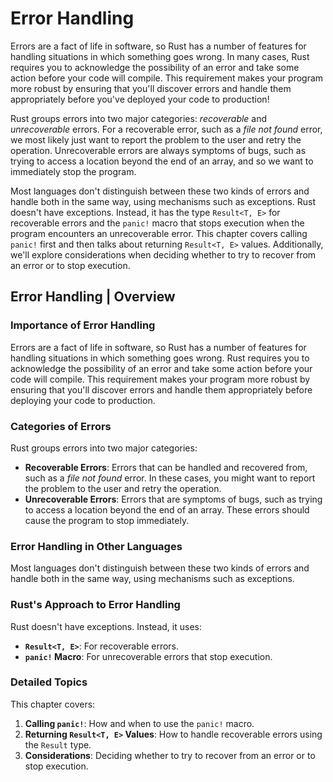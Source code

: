 # Error Handling

Errors are a fact of life in software, so Rust has a number of features for handling situations in which something goes wrong. In many cases, Rust requires you to acknowledge the possibility of an error and take some action before your code will compile. This requirement makes your program more robust by ensuring that you'll discover errors and handle them appropriately before you've deployed your code to production!

Rust groups errors into two major categories: *recoverable* and *unrecoverable* errors. For a recoverable error, such as a *file not found* error, we most likely just want to report the problem to the user and retry the operation. Unrecoverable errors are always symptoms of bugs, such as trying to access a location beyond the end of an array, and so we want to immediately stop the program.

Most languages don't distinguish between these two kinds of errors and handle both in the same way, using mechanisms such as exceptions. Rust doesn't have exceptions. Instead, it has the type `Result<T, E>` for recoverable errors and the `panic!` macro that stops execution when the program encounters an unrecoverable error. This chapter covers calling `panic!` first and then talks about returning `Result<T, E>` values. Additionally, we'll explore considerations when deciding whether to try to recover from an error or to stop execution.

## Error Handling | Overview

### Importance of Error Handling

Errors are a fact of life in software, so Rust has a number of features for handling situations in which something goes wrong. Rust requires you to acknowledge the possibility of an error and take some action before your code will compile. This requirement makes your program more robust by ensuring that you'll discover errors and handle them appropriately before deploying your code to production.

### Categories of Errors

Rust groups errors into two major categories:
- **Recoverable Errors**: Errors that can be handled and recovered from, such as a *file not found* error. In these cases, you might want to report the problem to the user and retry the operation.
- **Unrecoverable Errors**: Errors that are symptoms of bugs, such as trying to access a location beyond the end of an array. These errors should cause the program to stop immediately.

### Error Handling in Other Languages

Most languages don't distinguish between these two kinds of errors and handle both in the same way, using mechanisms such as exceptions.

### Rust's Approach to Error Handling

Rust doesn't have exceptions. Instead, it uses:
- **`Result<T, E>`**: For recoverable errors.
- **`panic!` Macro**: For unrecoverable errors that stop execution.

### Detailed Topics

This chapter covers:
1. **Calling `panic!`**: How and when to use the `panic!` macro.
2. **Returning `Result<T, E>` Values**: How to handle recoverable errors using the `Result` type.
3. **Considerations**: Deciding whether to try to recover from an error or to stop execution.

